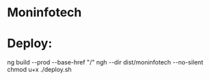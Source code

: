 # Moninfotech

# Deploy:

ng build --prod --base-href "/"
ngh --dir dist/moninfotech --no-silent
chmod u+x ./deploy.sh
